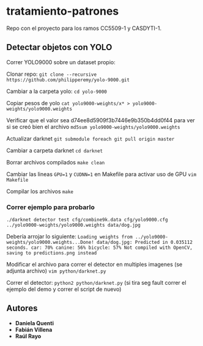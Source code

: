 # tratamiento-patrones

Repo con el proyecto para los ramos CC5509-1 y CASDYTI-1.

## Detectar objetos con YOLO

Correr YOLO9000 sobre un dataset propio:

Clonar repo:
`git clone --recursive https://github.com/philipperemy/yolo-9000.git`

Cambiar a la carpeta yolo:
`cd yolo-9000`

Copiar pesos de yolo
`cat yolo9000-weights/x* > yolo9000-weights/yolo9000.weights`

Verificar que el valor sea d74ee8d5909f3b7446e9b350b4dd0f44 para ver si se creó bien el archivo
`md5sum yolo9000-weights/yolo9000.weights` 

Actualizar darknet
`git submodule foreach git pull origin master`

Cambiar a carpeta darknet
`cd darknet`

Borrar archivos compilados
`make clean` 

Cambiar las lineas `GPU=1` y `CUDNN=1` en Makefile para activar uso de GPU
`vim Makefile`

Compilar los archivos
`make`

### Correr ejemplo para probarlo
`./darknet detector test cfg/combine9k.data cfg/yolo9000.cfg ../yolo9000-weights/yolo9000.weights data/dog.jpg`

Debería arrojar lo siguiente:
	`Loading weights from ../yolo9000-weights/yolo9000.weights...Done!
	data/dog.jpg: Predicted in 0.035112 seconds.
	car: 70%
	canine: 56%
	bicycle: 57%
	Not compiled with OpenCV, saving to predictions.png instead`


Modificar el archivo para correr el detector en multiples imagenes (se adjunta archivo)
`vim python/darknet.py`

Correr el detector:
`python2 python/darknet.py` (si tira seg fault correr el ejemplo del demo y correr el script de nuevo)


## Autores

* **Daniela Quenti**
* **Fabián Villena**
* **Raúl Rayo**